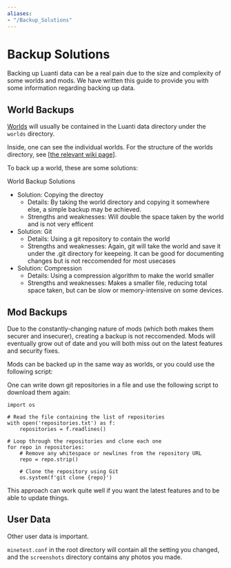 ```yaml
---
aliases:
- "/Backup_Solutions"
---
```


# Backup Solutions
Backing up Luanti data can be a real pain due to the size and complexity of some worlds and mods. We have written this guide to provide you with some information regarding backing up data.

World Backups
-------------

[Worlds](https://wiki.luanti.org/Worlds "Worlds") will usually be contained in the Luanti data directory under the `worlds` directory.

Inside, one can see the individual worlds. For the structure of the worlds directory, see \[[the relevant wiki page](https://wiki.minetest.net/Worlds#World_directory_content)\].

To back up a world, these are some solutions:


World Backup Solutions


* Solution: Copying the directoy
  * Details: By taking the world directory and copying it somewhere else, a simple backup may be achieved.
  * Strengths and weaknesses: Will double the space taken by the world and is not very efficent
* Solution: Git
  * Details: Using a git repository to contain the world
  * Strengths and weaknesses: Again, git will take the world and save it under the .git directory for keepeing. It can be good for documenting changes but is not reccomended for most usecases
* Solution: Compression
  * Details: Using a compression algorithm to make the world smaller
  * Strengths and weaknesses: Makes a smaller file, reducing total space taken, but can be slow or memory-intensive on some devices.


Mod Backups
-----------

Due to the constantly-changing nature of mods (which both makes them securer and insecurer), creating a backup is not reccomended. Mods will eventually grow out of date and you will both miss out on the latest features and security fixes.

Mods can be backed up in the same way as worlds, or you could use the following script:

One can write down git repositories in a file and use the following script to download them again:

```
import os

# Read the file containing the list of repositories
with open('repositories.txt') as f:
    repositories = f.readlines()

# Loop through the repositories and clone each one
for repo in repositories:
    # Remove any whitespace or newlines from the repository URL
    repo = repo.strip()

    # Clone the repository using Git
    os.system(f'git clone {repo}')
```


This approach can work quite well if you want the latest features and to be able to update things.

User Data
---------

Other user data is important.

`minetest.conf` in the root directory will contain all the setting you changed, and the `screenshots` directory contains any photos you made.